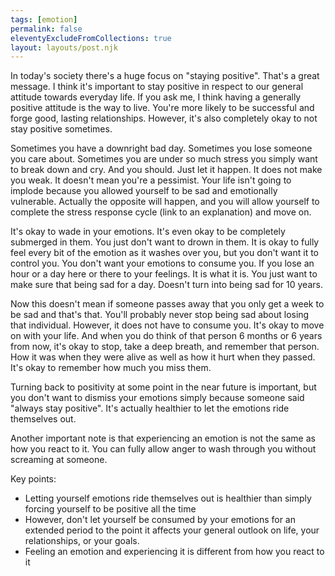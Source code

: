 ```yaml
---
tags: [emotion]
permalink: false
eleventyExcludeFromCollections: true
layout: layouts/post.njk
---
```


In today's society there's a huge focus on "staying positive". That's a great message. I think it's important to stay positive in respect to our general attitude towards everyday life. If you ask me, I think having a generally positive attitude is the way to live. You're more likely to be successful and forge good, lasting relationships. However, it's also completely okay to not stay positive sometimes.

Sometimes you have a downright bad day. Sometimes you lose someone you care about. Sometimes you are under so much stress you simply want to break down and cry. And you should. Just let it happen. It does not make you weak. It doesn't mean you're a pessimist. Your life isn't going to implode because you allowed yourself to be sad and emotionally vulnerable. Actually the opposite will happen, and you will allow yourself to complete the stress response cycle (link to an explanation) and move on.

It's okay to wade in your emotions. It's even okay to be completely submerged in them. You just don't want to drown in them. It is okay to fully feel every bit of the emotion as it washes over you, but you don't want it to control you. You don't want your emotions to consume you. If you lose an hour or a day here or there to your feelings. It is what it is. You just want to make sure that being sad for a day. Doesn't turn into being sad for 10 years.

Now this doesn't mean if someone passes away that you only get a week to be sad and that's that. You'll probably never stop being sad about losing that individual. However, it does not have to consume you. It's okay to move on with your life. And when you do think of that person 6 months or 6 years from now, it's okay to stop, take a deep breath, and remember that person. How it was when they were alive as well as how it hurt when they passed. It's okay to remember how much you miss them.

Turning back to positivity at some point in the near future is important, but you don't want to dismiss your emotions simply because someone said "always stay positive". It's actually healthier to let the emotions ride themselves out.

Another important note is that experiencing an emotion is not the same as how you react to it. You can fully allow anger to wash through you without screaming at someone.

Key points:



* Letting yourself emotions ride themselves out is healthier than simply forcing yourself to be positive all the time
* However, don't let yourself be consumed by your emotions for an extended period to the point it affects your general outlook on life, your relationships, or your goals.
* Feeling an emotion and experiencing it is different from how you react to it